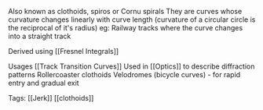 Also known as clothoids, spiros or Cornu spirals
They are curves whose curvature changes linearly with curve length (curvature of
a circular circle is the reciprocal of it's radius)
eg: Railway tracks where the curve changes into a straight track

Derived using [[Fresnel Integrals]]

Usages
[[Track Transition Curves]]
Used in [[Optics]] to describe diffraction patterns
Rollercoaster clothoids
Velodromes (bicycle curves) - for rapid entry and gradual exit

Tags:
[[Jerk]]
[[clothoids]]
